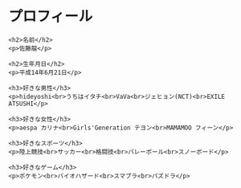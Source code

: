 <html lang="en">
<head>
    <meta charset="UTF-8">
    <meta http-equiv="X-UA-Compatible" content="IE=edge">
    <meta name="viewport" content="width=device-width, initial-scale=1.0">
    <title>Document</title>
</head>
<body>
    <h1>プロフィール</h1>

    <h2>名前</h2>
    <p>佐藤龍</p>

    <h2>生年月日</h2>
    <p>平成14年6月21日</p>

    <h3>好きな男性</h3>
    <p>hideyoshi<br>うちはイタチ<br>VaVa<br>ジェヒョン(NCT)<br>EXILE ATSUSHI</p>

    <h3>好きな女性</h3>
    <p>aespa カリナ<br>Girls'Generation テヨン<br>MAMAMOO フィーン</p>

    <h3>好きなスポーツ</h3>
    <p>陸上競技<br>サッカー<br>格闘技<br>バレーボール<br>スノーボード</p>

    <h3>好きなゲーム</h3>
    <p>ポケモン<br>バイオハザード<br>スマブラ<br>パズドラ</p>



    
    
</body>
</html>
